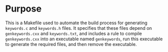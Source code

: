 # Purpose
This is a Makefile used to automate the build process for generating `keywords.c` and `keywords.h` files. It specifies that these files depend on `genkeywords.cxx` and `keywords.txt`, and includes a rule to compile `genkeywords.cxx` into an executable named `genkeywords`, run this executable to generate the required files, and then remove the executable.
